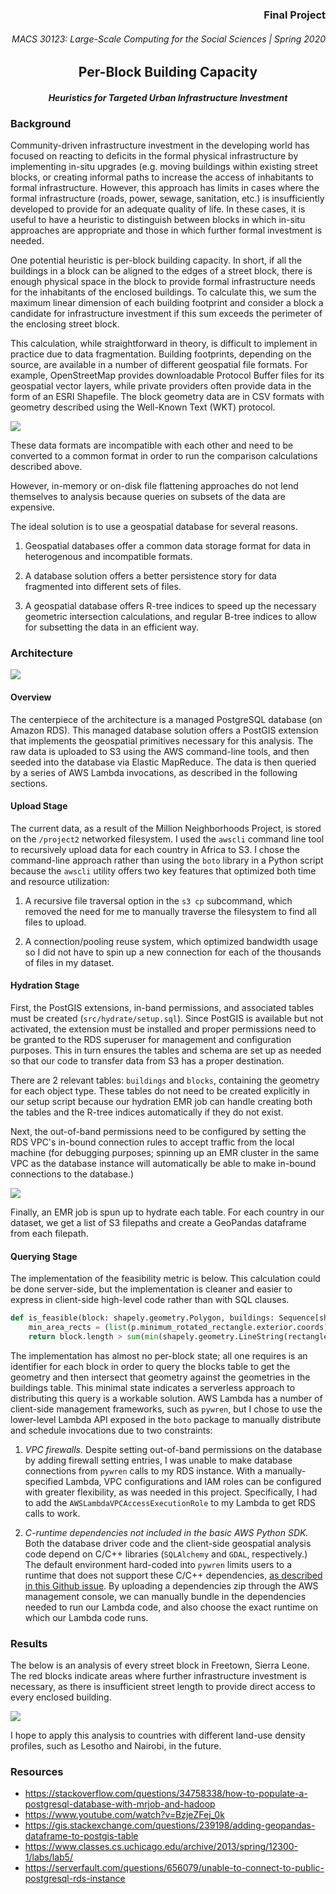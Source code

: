 <h3 align="right">Final Project</h3>
<h6 align="right">MACS 30123: Large-Scale Computing for the Social Sciences | Spring 2020</h6>

<h2 align="center">Per-Block Building Capacity</h2>
<h4 align="center"><i>Heuristics for Targeted Urban Infrastructure Investment</i></h4>

### Background 
Community-driven infrastructure investment in the developing world has focused on reacting to deficits in the formal physical infrastructure by implementing in-situ upgrades (e.g. moving buildings within existing street blocks, or creating informal paths to increase the access of inhabitants to formal infrastructure. However, this approach has limits in cases where the formal infrastructure (roads, power, sewage, sanitation, etc.) is insufficiently developed to provide for an adequate quality of life. In these cases, it is useful to have a heuristic to distinguish between blocks in which in-situ approaches are appropriate and those in which further formal investment is needed.

One potential heuristic is per-block building capacity. In short, if all the buildings in a block can be aligned to the edges of a street block, there is enough physical space in the block to provide formal infrastructure needs for the inhabitants of the enclosed buildings. To calculate this, we sum the maximum linear dimension of each building footprint and consider a block a candidate for infrastructure investment if this sum exceeds the perimeter of the enclosing street block.

This calculation, while straightforward in theory, is difficult to implement in practice due to data fragmentation. Building footprints, depending on the source, are available in a number of different geospatial file formats. For example, OpenStreetMap provides downloadable Protocol Buffer files for its geospatial vector layers, while private providers often provide data in the form of an ESRI Shapefile. The block geometry data are in CSV formats with geometry described using the Well-Known Text (WKT) protocol. 

![](./img/data.png)

These data formats are incompatible with each other and need to be converted to a common format in order to run the comparison calculations described above.

However, in-memory or on-disk file flattening approaches do not lend themselves to analysis because queries on subsets of the data are expensive.

The ideal solution is to use a geospatial database for several reasons.

1. Geospatial databases offer a common data storage format for data in heterogenous and incompatible formats.

2. A database solution offers a better persistence story for data fragmented into different sets of files.

3. A geospatial database offers R-tree indices to speed up the necessary geometric intersection calculations, and regular B-tree indices to allow for subsetting the data in an efficient way.

### Architecture
![](./img/architecture.png)

#### Overview
The centerpiece of the architecture is a managed PostgreSQL database (on Amazon RDS). This managed database solution offers a PostGIS extension that implements the geospatial primitives necessary for this analysis. The raw data is uploaded to S3 using the AWS command-line tools, and then seeded into the database via Elastic MapReduce. The data is then queried by a series of AWS Lambda invocations, as described in the following sections.

#### Upload Stage
The current data, as a result of the Million Neighborhoods Project, is stored on the `/project2` networked filesystem. I used the `awscli` command line tool to recursively upload data for each country in Africa to S3. I chose the command-line approach rather than using the `boto` library in a Python script because the `awscli` utility offers two key features that optimized both time and resource utilization:

1. A recursive file traversal option in the `s3 cp` subcommand, which removed the need for me to manually traverse the filesystem to find all files to upload. 

2. A connection/pooling reuse system, which optimized bandwidth usage so I did not have to spin up a new connection for each of the thousands of files in my dataset.

#### Hydration Stage
First, the PostGIS extensions, in-band permissions, and associated tables must be created (`src/hydrate/setup.sql`). Since PostGIS is available but not activated, the extension must be installed and proper permissions need to be granted to the RDS superuser for management and configuration purposes. This in turn ensures the tables and schema are set up as needed so that our code to transfer data from S3 has a proper destination.

There are 2 relevant tables: `buildings` and `blocks`, containing the geometry for each object type. These tables do not need to be created explicitly in our setup script because our hydration EMR job can handle creating both the tables and the R-tree indices automatically if they do not exist.

Next, the out-of-band permissions need to be configured by setting the RDS VPC's in-bound connection rules to accept traffic from the local machine (for debugging purposes; spinning up an EMR cluster in the same VPC as the database instance will automatically be able to make in-bound connections to the database.)

![](./img/vpc.png)

Finally, an EMR job is spun up to hydrate each table. For each country in our dataset, we get a list of S3 filepaths and create a GeoPandas dataframe from each filepath. 

#### Querying Stage

The implementation of the feasibility metric is below. This calculation could be done server-side, but the implementation is cleaner and easier to express in client-side high-level code rather than with SQL clauses. 

```Python
def is_feasible(block: shapely.geometry.Polygon, buildings: Sequence[shapely.geometry.Polygon]) -> bool:
    min_area_rects = (list(p.minimum_rotated_rectangle.exterior.coords) for p in buildings)
    return block.length > sum(min(shapely.geometry.LineString(rectangle[i:i+2]).length for i in range(len(rectangle)-1)) for rectangle in min_area_rects)
```

The implementation has almost no per-block state; all one requires is an identifier for each block in order to query the blocks table to get the geometry and then intersect that geometry against the geometries in the buildings table. This minimal state indicates a serverless approach to distributing this query is a workable solution. AWS Lambda has a number of client-side management frameworks, such as `pywren`, but I chose to use the lower-level Lambda API exposed in the `boto` package to manually distribute and schedule invocations due to two constraints:

1. *VPC firewalls.* Despite setting out-of-band permissions on the database by adding firewall setting entries, I was unable to make database connections from `pywren` calls to my RDS instance. With a manually-specified Lambda, VPC configurations and IAM roles can be configured with greater flexibility, as was needed in this project. Specifically, I had to add the `AWSLambdaVPCAccessExecutionRole` to my Lambda to get RDS calls to work.

2. *C-runtime dependencies not included in the basic AWS Python SDK.* Both the database driver code and the client-side geospatial analysis code depend on C/C++ libraries (`SQLAlchemy` and `GDAL`, respectively.) The default environment hard-coded into `pywren` limits users to a runtime that does not support these C/C++ dependencies, [as described in this Github issue](https://github.com/pywren/pywren/issues/253). By uploading a dependencies zip through the AWS management console, we can manually bundle in the dependencies needed to run our Lambda code, and also choose the exact runtime on which our Lambda code runs.

### Results
The below is an analysis of every street block in Freetown, Sierra Leone. The red blocks indicate areas where further infrastructure investment is necessary, as there is insufficient street length to provide direct access to every enclosed building.

![](./img/freetown.png)

I hope to apply this analysis to countries with different land-use density profiles, such as Lesotho and Nairobi, in the future.


### Resources
- https://stackoverflow.com/questions/34758338/how-to-populate-a-postgresql-database-with-mrjob-and-hadoop
- https://www.youtube.com/watch?v=BzjeZFej_0k
- https://gis.stackexchange.com/questions/239198/adding-geopandas-dataframe-to-postgis-table
- https://www.classes.cs.uchicago.edu/archive/2013/spring/12300-1/labs/lab5/
- https://serverfault.com/questions/656079/unable-to-connect-to-public-postgresql-rds-instance

